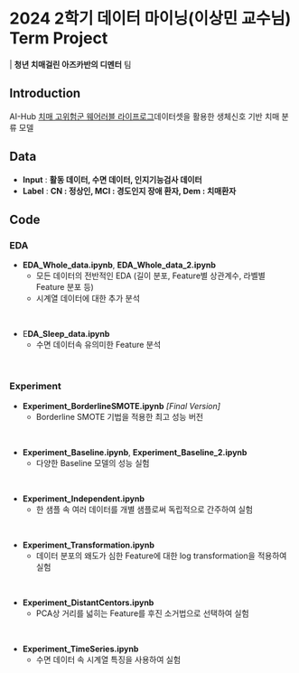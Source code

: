 # 2024 2학기 데이터 마이닝(이상민 교수님) Term Project

| **청년 치매걸린 아즈카반의 디멘터** 팀


## Introduction
AI-Hub [치매 고위험군 웨어러블 라이프로그](https://aihub.or.kr/aihubdata/data/view.do?currMenu=115&topMenu=100&aihubDataSe=realm&dataSetSn=226)데이터셋을 활용한
생체신호 기반 치매 분류 모델


## Data

- **Input** : **활동 데이터, 수면 데이터, 인지기능검사 데이터**
- **Label** : **CN : 정상인, MCI : 경도인지 장애 환자, Dem : 치매환자** 


## Code

### EDA
- **EDA_Whole_data.ipynb**, **EDA_Whole_data_2.ipynb**
    - 모든 데이터의 전반적인 EDA (길이 분포, Feature별 상관계수, 라벨별 Feature 분포 등)
    - 시계열 데이터에 대한 추가 분석

<br/>

- E**DA_Sleep_data.ipynb**
    - 수면 데이터속 유의미한 Feature 분석


<br/>

### Experiment

- **Experiment_BorderlineSMOTE.ipynb** *[Final Version]*
    - Borderline SMOTE 기법을 적용한 최고 성능 버전

<br/>

- **Experiment_Baseline.ipynb**, **Experiment_Baseline_2.ipynb**
    - 다양한 Baseline 모델의 성능 실험

<br/>

- **Experiment_Independent.ipynb**
    - 한 샘플 속 여러 데이터를 개별 샘플로써 독립적으로 간주하여 실험

<br/>

- **Experiment_Transformation.ipynb**
    - 데이터 분포의 왜도가 심한 Feature에 대한 log transformation을 적용하여 실험

<br/>

- **Experiment_DistantCentors.ipynb**
    - PCA상 거리를 넓히는 Feature를 후진 소거법으로 선택하여 실험

<br/>

- **Experiment_TimeSeries.ipynb**
    - 수면 데이터 속 시계열 특징을 사용하여 실험
